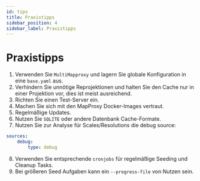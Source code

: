 ```yaml
---
id: tips
title: Praxistipps
sidebar_position: 4
sidebar_label: Praxistipps
---
```


# Praxistipps

1. Verwenden Sie `MultiMapproxy` und lagern Sie globale Konfiguration in eine `base.yaml` aus.
2. Verhindern Sie unnötige Reprojektionen und halten Sie den Cache nur in einer Projektion vor, dies ist meist ausreichend.
3. Richten Sie einen Test-Server ein.
4. Machen Sie sich mit den MapProxy Docker-Images vertraut.
5. Regelmäßige Updates.
6. Nutzen Sie `SQLITE` oder andere Datenbank Cache-Formate.
7. Nutzen Sie zur Analyse für Scales/Resolutions die debug source:
```yaml
sources:
    debug:
        type: debug
```
8. Verwenden Sie entsprechende `cronjobs` für regelmäßige Seeding und Cleanup Tasks.
9. Bei größeren Seed Aufgaben kann ein `--progress-file` von Nutzen sein.